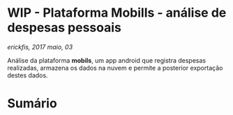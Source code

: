 WIP - Plataforma Mobills - análise de despesas pessoais
=======================================================

*erickfis, 2017 maio, 03*

Análise da plataforma **mobils**, um app android que registra despesas
realizadas, armazena os dados na nuvem e permite a posterior exportação
destes dados.

# Sumário
